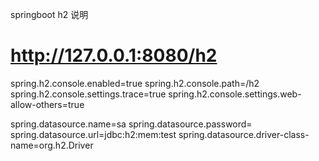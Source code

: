 springboot  h2 说明



# http://127.0.0.1:8080/h2





spring.h2.console.enabled=true
spring.h2.console.path=/h2
spring.h2.console.settings.trace=true
spring.h2.console.settings.web-allow-others=true

spring.datasource.name=sa
spring.datasource.password=
spring.datasource.url=jdbc:h2:mem:test
spring.datasource.driver-class-name=org.h2.Driver